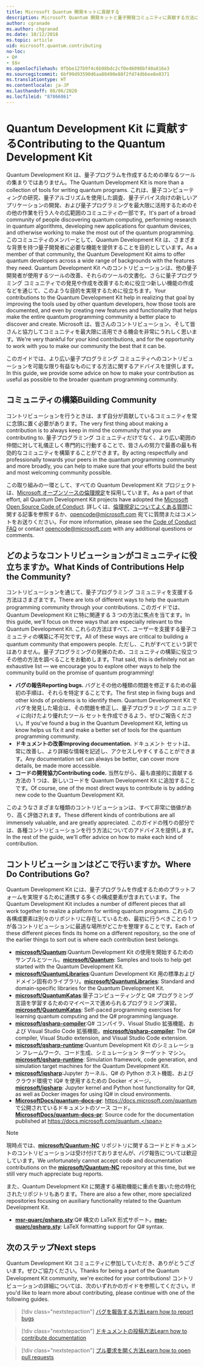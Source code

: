 ```yaml
---
title: Microsoft Quantum 開発キットに貢献する
description: Microsoft Quantum 開発キットと量子開発コミュニティに貢献する方法について説明します。
author: cgranade
ms.author: chgranad
ms.date: 10/12/2018
ms.topic: article
uid: microsoft.quantum.contributing
no-loc:
- Q#
- $$v
ms.openlocfilehash: 0fbbe127b9f4c6b98bdc2cf0e46098bf40a816e3
ms.sourcegitcommit: 6bf99d93590d6aa80490e88f2fd74dbbee8e0371
ms.translationtype: HT
ms.contentlocale: ja-JP
ms.lasthandoff: 08/06/2020
ms.locfileid: "87866861"
---
```

# <a name="contributing-to-the-quantum-development-kit"></a><span data-ttu-id="d8c97-103">Quantum Development Kit に貢献する</span><span class="sxs-lookup"><span data-stu-id="d8c97-103">Contributing to the Quantum Development Kit</span></span>

<span data-ttu-id="d8c97-104">Quantum Development Kit は、量子プログラムを作成するための単なるツールの集まりではありません。</span><span class="sxs-lookup"><span data-stu-id="d8c97-104">The Quantum Development Kit is more than a collection of tools for writing quantum programs.</span></span>
<span data-ttu-id="d8c97-105">これは、量子コンピューティングの研究、量子アルゴリズムを使用した調査、量子デバイス向けの新しいアプリケーションの開発、および量子プログラミングを最大限に活用するためのその他の作業を行う人々の広範囲のコミュニティの一部です。</span><span class="sxs-lookup"><span data-stu-id="d8c97-105">It's part of a broad community of people discovering quantum computing, performing research in quantum algorithms, developing new applications for quantum devices, and otherwise working to make the most out of the quantum programming.</span></span>
<span data-ttu-id="d8c97-106">このコミュニティのメンバーとして、Quantum Development Kit は、さまざまな背景を持つ量子開発者に必要な機能を提供することを目的としています。</span><span class="sxs-lookup"><span data-stu-id="d8c97-106">As a member of that community, the Quantum Development Kit aims to offer quantum developers across a wide range of backgrounds with the features they need.</span></span>
<span data-ttu-id="d8c97-107">Quantum Development Kit へのコントリビューションは、他の量子開発者が使用するツールの改善、それらのツールの文書化、さらに量子プログラミング コミュニティでの発見や作成を改善するために役立つ新しい機能の作成などを通じて、このような目的を実現するために役立ちます。</span><span class="sxs-lookup"><span data-stu-id="d8c97-107">Your contributions to the Quantum Development Kit help in realizing that goal by improving the tools used by other quantum developers, how those tools are documented, and even by creating new features and functionality that helps make the entire quantum programming community a better place to discover and create.</span></span>
<span data-ttu-id="d8c97-108">Microsoft は、皆さんのコントリビューション、そして皆さんと協力してコミュニティを最大限に活用できる機会を非常にうれしく思います。</span><span class="sxs-lookup"><span data-stu-id="d8c97-108">We're very thankful for your kind contributions, and for the opportunity to work with you to make our community the best that it can be.</span></span> 

<span data-ttu-id="d8c97-109">このガイドでは、より広い量子プログラミング コミュニティへのコントリビューションを可能な限り有益なものにする方法に関するアドバイスを提供します。</span><span class="sxs-lookup"><span data-stu-id="d8c97-109">In this guide, we provide some advice on how to make your contribution as useful as possible to the broader quantum programming community.</span></span>

## <a name="building-community"></a><span data-ttu-id="d8c97-110">コミュニティの構築</span><span class="sxs-lookup"><span data-stu-id="d8c97-110">Building Community</span></span>

<span data-ttu-id="d8c97-111">コントリビューションを行うときは、まず自分が貢献しているコミュニティを常に念頭に置く必要があります。</span><span class="sxs-lookup"><span data-stu-id="d8c97-111">The very first thing about making a contribution is to always keep in mind the community that you are contributing to.</span></span>
<span data-ttu-id="d8c97-112">量子プログラミング コミュニティだけでなく、より広い範囲の仲間に対して礼儀正しく専門的に行動することで、皆さんの努力で最善の最も有効的なコミュニティを構築することができます。</span><span class="sxs-lookup"><span data-stu-id="d8c97-112">By acting respectfully and professionally towards your peers in the quantum programming community and more broadly, you can help to make sure that your efforts build the best and most welcoming community possible.</span></span>

<span data-ttu-id="d8c97-113">この取り組みの一環として、すべての Quantum Development Kit プロジェクトは、[Microsoft オープンソースの倫理規定](https://opensource.microsoft.com/codeofconduct/)を採用しています。</span><span class="sxs-lookup"><span data-stu-id="d8c97-113">As a part of that effort, all Quantum Development Kit projects have adopted the [Microsoft Open Source Code of Conduct](https://opensource.microsoft.com/codeofconduct/).</span></span>
<span data-ttu-id="d8c97-114">詳しくは、[倫理規定についてよくある質問](https://opensource.microsoft.com/codeofconduct/faq/)に関する記事を参照するか、[opencode@microsoft.com](mailto:opencode@microsoft.com) 宛てに質問またはコメントをお送りください。</span><span class="sxs-lookup"><span data-stu-id="d8c97-114">For more information, please see the [Code of Conduct FAQ](https://opensource.microsoft.com/codeofconduct/faq/) or contact [opencode@microsoft.com](mailto:opencode@microsoft.com) with any additional questions or comments.</span></span>

## <a name="what-kinds-of-contributions-help-the-community"></a><span data-ttu-id="d8c97-115">どのようなコントリビューションがコミュニティに役立ちますか。</span><span class="sxs-lookup"><span data-stu-id="d8c97-115">What Kinds of Contributions Help the Community?</span></span>

<span data-ttu-id="d8c97-116">コントリビューションを通じて、量子プログラミング コミュニティを支援する方法はさまざまです。</span><span class="sxs-lookup"><span data-stu-id="d8c97-116">There are lots of different ways to help the quantum programming community through your contributions.</span></span>
<span data-ttu-id="d8c97-117">このガイドでは、Quantum Development Kit に特に関連する 3 つの方法に焦点を当てます。</span><span class="sxs-lookup"><span data-stu-id="d8c97-117">In this guide, we'll focus on three ways that are especially relevant to the Quantum Development Kit.</span></span>
<span data-ttu-id="d8c97-118">これらの方法はすべて、ユーザーを支援する量子コミュニティの構築に不可欠です。</span><span class="sxs-lookup"><span data-stu-id="d8c97-118">All of these ways are critical to building a quantum community that empowers people.</span></span>
<span data-ttu-id="d8c97-119">ただし、これがすべてという訳ではありません。量子プログラミングの発展のため、コミュニティの構築に役立つその他の方法を調べることをお勧めします。</span><span class="sxs-lookup"><span data-stu-id="d8c97-119">That said, this is definitely not an exhaustive list — we encourage you to explore other ways to help the community build on the promise of quantum programming!</span></span>

- <span data-ttu-id="d8c97-120">**バグの報告**</span><span class="sxs-lookup"><span data-stu-id="d8c97-120">**Reporting bugs.**</span></span> <span data-ttu-id="d8c97-121">バグとその他の種類の問題を修正するための最初の手順は、それらを特定することです。</span><span class="sxs-lookup"><span data-stu-id="d8c97-121">The first step in fixing bugs and other kinds of problems is to identify them.</span></span> <span data-ttu-id="d8c97-122">Quantum Development Kit でバグを発見した場合は、その問題を修正し、量子プログラミング コミュニティに向けたより優れたツール セットを作成できるよう、ぜひご報告ください。</span><span class="sxs-lookup"><span data-stu-id="d8c97-122">If you've found a bug in the Quantum Development Kit, letting us know helps us fix it and make a better set of tools for the quantum programming community.</span></span>
- <span data-ttu-id="d8c97-123">**ドキュメントの改善**</span><span class="sxs-lookup"><span data-stu-id="d8c97-123">**Improving documentation.**</span></span> <span data-ttu-id="d8c97-124">ドキュメント セットは、常に改善し、より詳細な情報を記述し、アクセスしやすくすることができます。</span><span class="sxs-lookup"><span data-stu-id="d8c97-124">Any documentation set can always be better, can cover more details, be made more accessible.</span></span>
- <span data-ttu-id="d8c97-125">**コードの開発協力**</span><span class="sxs-lookup"><span data-stu-id="d8c97-125">**Contributing code.**</span></span> <span data-ttu-id="d8c97-126">当然ながら、最も直接的に貢献する方法の 1 つは、新しいコードを Quantum Development Kit に追加することです。</span><span class="sxs-lookup"><span data-stu-id="d8c97-126">Of course, one of the most direct ways to contribute is by adding new code to the Quantum Development Kit.</span></span>

<span data-ttu-id="d8c97-127">このようなさまざまな種類のコントリビューションは、すべて非常に価値があり、高く評価されます。</span><span class="sxs-lookup"><span data-stu-id="d8c97-127">These different kinds of contributions are all immensely valuable, and are greatly appreciated.</span></span>
<span data-ttu-id="d8c97-128">このガイドの残りの部分では、各種コントリビューションを行う方法についてのアドバイスを提供します。</span><span class="sxs-lookup"><span data-stu-id="d8c97-128">In the rest of the guide, we'll offer advice on how to make each kind of contribution.</span></span>

## <a name="where-do-contributions-go"></a><span data-ttu-id="d8c97-129">コントリビューションはどこで行いますか。</span><span class="sxs-lookup"><span data-stu-id="d8c97-129">Where Do Contributions Go?</span></span>

<span data-ttu-id="d8c97-130">Quantum Development Kit には、量子プログラムを作成するためのプラットフォームを実現するために連携する多くの構成要素が含まれています。</span><span class="sxs-lookup"><span data-stu-id="d8c97-130">The Quantum Development Kit includes a number of different pieces that all work together to realize a platform for writing quantum programs.</span></span>
<span data-ttu-id="d8c97-131">これらの各構成要素は別々のリポジトリに存在しているため、最初に行うべきことの 1 つが各コントリビューションに最適な場所がどこかを整理することです。</span><span class="sxs-lookup"><span data-stu-id="d8c97-131">Each of these different pieces finds its home on a different repository, so the one of the earlier things to sort out is where each contribution best belongs.</span></span>

- <span data-ttu-id="d8c97-132">[**microsoft/Quantum**](https://github.com/Microsoft/Quantum):Quantum Development Kit の使用を開始するためのサンプルとツール。</span><span class="sxs-lookup"><span data-stu-id="d8c97-132">[**microsoft/Quantum**](https://github.com/Microsoft/Quantum): Samples and tools to help get started with the Quantum Development Kit.</span></span>
- <span data-ttu-id="d8c97-133">[**microsoft/QuantumLibraries**](https://github.com/Microsoft/QuantumLibraries):Quantum Development Kit 用の標準およびドメイン固有のライブラリ。</span><span class="sxs-lookup"><span data-stu-id="d8c97-133">[**microsoft/QuantumLibraries**](https://github.com/Microsoft/QuantumLibraries): Standard and domain-specific libraries for the Quantum Development Kit.</span></span>
- <span data-ttu-id="d8c97-134">[**microsoft/QuantumKatas**](https://github.com/Microsoft/QuantumKatas):量子コンピューティングと Q# プログラミング言語を学習するためのマイペースで進められるプログラミング演習。</span><span class="sxs-lookup"><span data-stu-id="d8c97-134">[**microsoft/QuantumKatas**](https://github.com/Microsoft/QuantumKatas): Self-paced programming exercises for learning quantum computing and the Q# programming language.</span></span>
- <span data-ttu-id="d8c97-135">[**microsoft/qsharp-compiler**](https://github.com/microsoft/qsharp-compiler):Q# コンパイラ、Visual Studio 拡張機能、および Visual Studio Code 拡張機能。</span><span class="sxs-lookup"><span data-stu-id="d8c97-135">[**microsoft/qsharp-compiler**](https://github.com/microsoft/qsharp-compiler): The Q# compiler, Visual Studio extension, and Visual Studio Code extension.</span></span>
- <span data-ttu-id="d8c97-136">[**microsoft/qsharp-runtime**](https://github.com/microsoft/qsharp-runtime):Quantum Development Kit のシミュレーション フレームワーク、コード生成、シミュレーション ターゲット マシン。</span><span class="sxs-lookup"><span data-stu-id="d8c97-136">[**microsoft/qsharp-runtime**](https://github.com/microsoft/qsharp-runtime): Simulation framework, code generation, and simulation target machines for the Quantum Development Kit.</span></span>
- <span data-ttu-id="d8c97-137">[**microsoft/iqsharp**](https://github.com/microsoft/iqsharp):Jupyter カーネル、Q# の Python ホスト機能、およびクラウド環境で IQ# を使用するための Docker イメージ。</span><span class="sxs-lookup"><span data-stu-id="d8c97-137">[**microsoft/iqsharp**](https://github.com/microsoft/iqsharp): Jupyter kernel and Python host functionality for Q#, as well as Docker images for using IQ# in cloud environments.</span></span>
- <span data-ttu-id="d8c97-138">[**MicrosoftDocs/quantum-docs-pr**](https://github.com/MicrosoftDocs/quantum-docs-pr): https://docs.microsoft.com/quantum で公開されているドキュメントのソース コード。</span><span class="sxs-lookup"><span data-stu-id="d8c97-138">[**MicrosoftDocs/quantum-docs-pr**](https://github.com/MicrosoftDocs/quantum-docs-pr): Source code for the documentation published at https://docs.microsoft.com/quantum.</span></span>

> [!NOTE]
> <span data-ttu-id="d8c97-139">現時点では、[**microsoft/Quantum-NC**](https://github.com/microsoft/Quantum-NC) リポジトリに関するコードとドキュメントのコントリビューションは受け付けておりませんが、バグ報告については歓迎しています。</span><span class="sxs-lookup"><span data-stu-id="d8c97-139">We unfortunately cannot accept code and documentation contributions on the [**microsoft/Quantum-NC**](https://github.com/microsoft/Quantum-NC) repository at this time, but we still very much appreciate bug reports.</span></span>

<span data-ttu-id="d8c97-140">また、Quantum Development Kit に関連する補助機能に重点を置いた他の特化されたリポジトリもあります。</span><span class="sxs-lookup"><span data-stu-id="d8c97-140">There are also a few other, more specialized repositories focusing on auxiliary functionality related to the Quantum Development Kit.</span></span>

- <span data-ttu-id="d8c97-141">[**msr-quarc/qsharp.sty**](https://github.com/msr-quarc/qsharp.sty):Q# 構文の LaTeX 形式サポート。</span><span class="sxs-lookup"><span data-stu-id="d8c97-141">[**msr-quarc/qsharp.sty**](https://github.com/msr-quarc/qsharp.sty): LaTeX formatting support for Q# syntax.</span></span>

## <a name="next-steps"></a><span data-ttu-id="d8c97-142">次のステップ</span><span class="sxs-lookup"><span data-stu-id="d8c97-142">Next steps</span></span>

<span data-ttu-id="d8c97-143">Quantum Development Kit コミュニティに参加していただき、ありがとうございます。ぜひご協力ください。</span><span class="sxs-lookup"><span data-stu-id="d8c97-143">Thanks for being a part of the Quantum Development Kit community, we're excited for your contributions!</span></span>
<span data-ttu-id="d8c97-144">コントリビューションの詳細については、次のいずれかのガイドを参照してください。</span><span class="sxs-lookup"><span data-stu-id="d8c97-144">If you'd like to learn more about contributing, please continue with one of the following guides.</span></span>

> [!div class="nextstepaction"]
> [<span data-ttu-id="d8c97-145">バグを報告する方法</span><span class="sxs-lookup"><span data-stu-id="d8c97-145">Learn how to report bugs</span></span>](xref:microsoft.quantum.contributing.reporting)

> [!div class="nextstepaction"]
> [<span data-ttu-id="d8c97-146">ドキュメントの投稿方法</span><span class="sxs-lookup"><span data-stu-id="d8c97-146">Learn how to contribute documentation</span></span>](xref:microsoft.quantum.contributing.docs)

> [!div class="nextstepaction"]
> [<span data-ttu-id="d8c97-147">プル要求を開く方法</span><span class="sxs-lookup"><span data-stu-id="d8c97-147">Learn how to open pull requests</span></span>](xref:microsoft.quantum.contributing.pulls)
